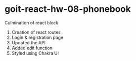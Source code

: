 # goit-react-hw-08-phonebook

Culmination of react block

1. Creation of react routes
2. Login & registration page
3. Updated the API
4. Added edit function
5. Styled using Chakra UI
